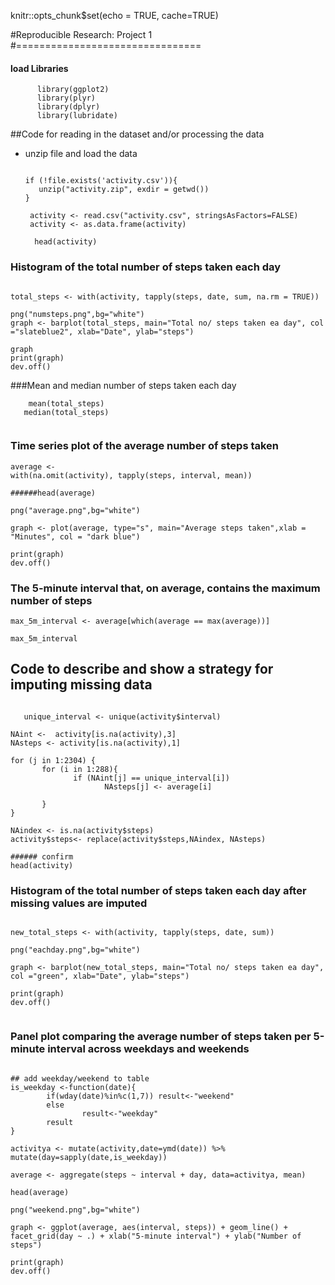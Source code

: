 knitr::opts_chunk$set(echo = TRUE, cache=TRUE)

#Reproducible Research: Project 1
#================================


#### load Libraries

   ```{r, echo = TRUE}
         library(ggplot2)
         library(plyr)
         library(dplyr)
         library(lubridate)
   ```
 
##Code for reading in the dataset and/or processing the data
  - unzip file and load the data

    ```{r, echo = TRUE}

    if (!file.exists('activity.csv')){
       unzip("activity.zip", exdir = getwd())
    }

     activity <- read.csv("activity.csv", stringsAsFactors=FALSE)
     activity <- as.data.frame(activity)

      head(activity)

      ```

 
### Histogram of the total number of steps taken each day

```{r, echo = TRUE}

total_steps <- with(activity, tapply(steps, date, sum, na.rm = TRUE))

png("numsteps.png",bg="white")
graph <- barplot(total_steps, main="Total no/ steps taken ea day", col ="slateblue2", xlab="Date", ylab="steps")

graph
print(graph)
dev.off()

```



###Mean and median number of steps taken each day

```{r, echo = TRUE}
    mean(total_steps)
   median(total_steps)


```

### Time series plot of the average number of steps taken

```{r, echo = TRUE}
average <- 
with(na.omit(activity), tapply(steps, interval, mean))

######head(average)

png("average.png",bg="white")

graph <- plot(average, type="s", main="Average steps taken",xlab = "Minutes", col = "dark blue")

print(graph)
dev.off()

```


### The 5-minute interval that, on average, contains the maximum number of steps


```{r, echo = TRUE}
max_5m_interval <- average[which(average == max(average))]

max_5m_interval

```


## Code to describe and show a strategy for imputing missing data

```{r, echo = TRUE}

   unique_interval <- unique(activity$interval)

NAint <-  activity[is.na(activity),3]
NAsteps <- activity[is.na(activity),1]

for (j in 1:2304) {
       for (i in 1:288){
              if (NAint[j] == unique_interval[i])
                     NAsteps[j] <- average[i]
       
       }
}

NAindex <- is.na(activity$steps)
activity$steps<- replace(activity$steps,NAindex, NAsteps)

###### confirm
head(activity)

```


### Histogram of the total number of steps taken each day after missing values are imputed

```{r, echo = TRUE}

new_total_steps <- with(activity, tapply(steps, date, sum))

png("eachday.png",bg="white")

graph <- barplot(new_total_steps, main="Total no/ steps taken ea day", col ="green", xlab="Date", ylab="steps")

print(graph)
dev.off()


```

### Panel plot comparing the average number of steps taken per 5-minute interval across weekdays and weekends

```{r, echo = TRUE}

## add weekday/weekend to table
is_weekday <-function(date){
        if(wday(date)%in%c(1,7)) result<-"weekend"
        else
                result<-"weekday"
        result
}

activitya <- mutate(activity,date=ymd(date)) %>% mutate(day=sapply(date,is_weekday))

average <- aggregate(steps ~ interval + day, data=activitya, mean)

head(average)

png("weekend.png",bg="white")

graph <- ggplot(average, aes(interval, steps)) + geom_line() + facet_grid(day ~ .) + xlab("5-minute interval") + ylab("Number of steps")

print(graph)
dev.off()

```



